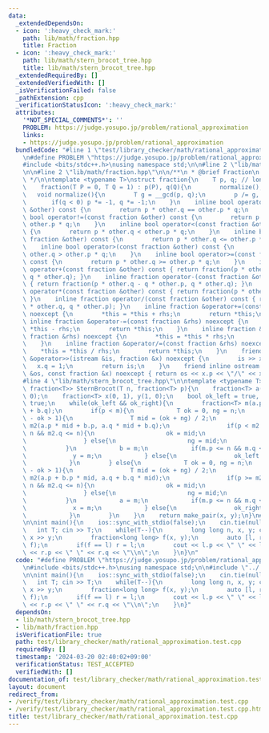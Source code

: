 ```yaml
---
data:
  _extendedDependsOn:
  - icon: ':heavy_check_mark:'
    path: lib/math/fraction.hpp
    title: Fraction
  - icon: ':heavy_check_mark:'
    path: lib/math/stern_brocot_tree.hpp
    title: lib/math/stern_brocot_tree.hpp
  _extendedRequiredBy: []
  _extendedVerifiedWith: []
  _isVerificationFailed: false
  _pathExtension: cpp
  _verificationStatusIcon: ':heavy_check_mark:'
  attributes:
    '*NOT_SPECIAL_COMMENTS*': ''
    PROBLEM: https://judge.yosupo.jp/problem/rational_approximation
    links:
    - https://judge.yosupo.jp/problem/rational_approximation
  bundledCode: "#line 1 \"test/library_checker/math/rational_approximation.test.cpp\"\
    \n#define PROBLEM \"https://judge.yosupo.jp/problem/rational_approximation\"\n\
    #include <bits/stdc++.h>\nusing namespace std;\n\n#line 2 \"lib/math/stern_brocot_tree.hpp\"\
    \n\n#line 2 \"lib/math/fraction.hpp\"\n\n/**\n * @brief Fraction\n * @docs docs/math/fraction.md\n\
    \ */\n\ntemplate <typename T>\nstruct fraction{\n    T p, q; // long long or BigInt\n\
    \    fraction(T P = 0, T Q = 1) : p(P), q(Q){\n        normalize();\n    }\n \
    \   void normalize(){\n        T g = __gcd(p, q);\n        p /= g, q /= g;\n \
    \       if(q < 0) p *= -1, q *= -1;\n    }\n    inline bool operator==(const fraction\
    \ &other) const {\n        return p * other.q == other.p * q;\n    }\n    inline\
    \ bool operator!=(const fraction &other) const {\n        return p * other.q !=\
    \ other.p * q;\n    }\n    inline bool operator<(const fraction &other) const\
    \ {\n        return p * other.q < other.p * q;\n    }\n    inline bool operator<=(const\
    \ fraction &other) const {\n        return p * other.q <= other.p * q;\n    }\n\
    \    inline bool operator>(const fraction &other) const {\n        return p *\
    \ other.q > other.p * q;\n    }\n    inline bool operator>=(const fraction &other)\
    \ const {\n        return p * other.q >= other.p * q;\n    }\n    inline fraction\
    \ operator+(const fraction &other) const { return fraction(p * other.q + q * other.p,\
    \ q * other.q); }\n    inline fraction operator-(const fraction &other) const\
    \ { return fraction(p * other.q - q * other.p, q * other.q); }\n    inline fraction\
    \ operator*(const fraction &other) const { return fraction(p * other.p, q * other.q);\
    \ }\n    inline fraction operator/(const fraction &other) const { return fraction(p\
    \ * other.q, q * other.p); }\n    inline fraction &operator+=(const fraction &rhs)\
    \ noexcept {\n        *this = *this + rhs;\n        return *this;\n    }\n   \
    \ inline fraction &operator-=(const fraction &rhs) noexcept {\n        *this =\
    \ *this - rhs;\n        return *this;\n    }\n    inline fraction &operator*=(const\
    \ fraction &rhs) noexcept {\n        *this = *this * rhs;\n        return *this;\n\
    \    }\n    inline fraction &operator/=(const fraction &rhs) noexcept {\n    \
    \    *this = *this / rhs;\n        return *this;\n    }\n    friend inline istream\
    \ &operator>>(istream &is, fraction &x) noexcept {\n        is >> x.p;\n     \
    \   x.q = 1;\n        return is;\n    }\n    friend inline ostream &operator<<(ostream\
    \ &os, const fraction &x) noexcept { return os << x.p << \"/\" << x.q; }\n};\n\
    #line 4 \"lib/math/stern_brocot_tree.hpp\"\n\ntemplate <typename T>\npair<fraction<T>,\
    \ fraction<T>> SternBrocot(T n, fraction<T> p){\n    fraction<T> a(0, 1), b(1,\
    \ 0);\n    fraction<T> x(0, 1), y(1, 0);\n    bool ok_left = true, ok_right =\
    \ true;\n    while(ok_left && ok_right){\n        fraction<T> m(a.p + b.p, a.q\
    \ + b.q);\n        if(p < m){\n            T ok = 0, ng = n;\n            while(ng\
    \ - ok > 1){\n                T mid = (ok + ng) / 2;\n                fraction<T>\
    \ m2(a.p * mid + b.p, a.q * mid + b.q);\n                if(p < m2 && m2.p <=\
    \ n && m2.q <= n){\n                    ok = mid;\n                    m = m2;\n\
    \                } else{\n                    ng = mid;\n                }\n \
    \           }\n            b = m;\n            if(m.p <= n && m.q <= n){\n   \
    \             y = m;\n            } else{\n                ok_left = false;\n\
    \            }\n        } else{\n            T ok = 0, ng = n;\n            while(ng\
    \ - ok > 1){\n                T mid = (ok + ng) / 2;\n                fraction<T>\
    \ m2(a.p + b.p * mid, a.q + b.q * mid);\n                if(p >= m2 && m2.p <=\
    \ n && m2.q <= n){\n                    ok = mid;\n                    m = m2;\n\
    \                } else{\n                    ng = mid;\n                }\n \
    \           }\n            a = m;\n            if(m.p <= n && m.q <= n){\n   \
    \             x = m;\n            } else{\n                ok_right = false;\n\
    \            }\n        }\n    }\n    return make_pair(x, y);\n}\n#line 6 \"test/library_checker/math/rational_approximation.test.cpp\"\
    \n\nint main(){\n    ios::sync_with_stdio(false);\n    cin.tie(nullptr);\n\n \
    \   int T; cin >> T;\n    while(T--){\n        long long n, x, y; cin >> n >>\
    \ x >> y;\n        fraction<long long> f(x, y);\n        auto [l, r] = SternBrocot(n,\
    \ f);\n        if(f == l) r = l;\n        cout << l.p << \" \" << l.q << \" \"\
    \ << r.p << \" \" << r.q << \"\\n\";\n    }\n}\n"
  code: "#define PROBLEM \"https://judge.yosupo.jp/problem/rational_approximation\"\
    \n#include <bits/stdc++.h>\nusing namespace std;\n\n#include \"../../../lib/math/stern_brocot_tree.hpp\"\
    \n\nint main(){\n    ios::sync_with_stdio(false);\n    cin.tie(nullptr);\n\n \
    \   int T; cin >> T;\n    while(T--){\n        long long n, x, y; cin >> n >>\
    \ x >> y;\n        fraction<long long> f(x, y);\n        auto [l, r] = SternBrocot(n,\
    \ f);\n        if(f == l) r = l;\n        cout << l.p << \" \" << l.q << \" \"\
    \ << r.p << \" \" << r.q << \"\\n\";\n    }\n}"
  dependsOn:
  - lib/math/stern_brocot_tree.hpp
  - lib/math/fraction.hpp
  isVerificationFile: true
  path: test/library_checker/math/rational_approximation.test.cpp
  requiredBy: []
  timestamp: '2024-03-20 02:40:02+09:00'
  verificationStatus: TEST_ACCEPTED
  verifiedWith: []
documentation_of: test/library_checker/math/rational_approximation.test.cpp
layout: document
redirect_from:
- /verify/test/library_checker/math/rational_approximation.test.cpp
- /verify/test/library_checker/math/rational_approximation.test.cpp.html
title: test/library_checker/math/rational_approximation.test.cpp
---
```

